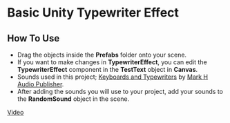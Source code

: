# Basic Unity Typewriter Effect

## How To Use
* Drag the objects inside the **Prefabs** folder onto your scene.
* If you want to make changes in **TypewriterEffect**, you can edit the **TypewriterEffect** component in the **TestText** object in **Canvas**.
* Sounds used in this project; [Keyboards and Typewriters](https://assetstore.unity.com/packages/audio/sound-fx/keyboards-and-typewriters-173188) by [Mark H Audio Publisher](https://assetstore.unity.com/publishers/48294).
* After adding the sounds you will use to your project, add your sounds to the **RandomSound** object in the scene.

[Video](https://youtu.be/rbyCZJjTqQQ)
